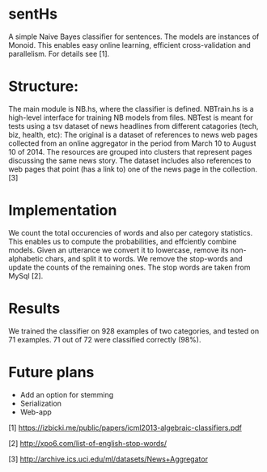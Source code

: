 # sentHs

A simple Naive Bayes classifier for sentences. The models are instances of Monoid.
This enables easy online learning, efficient cross-validation and parallelism.
For details see [1].

# Structure:

The main module is NB.hs, where the classifier is defined.
NBTrain.hs is a high-level interface for training NB models from files.
NBTest is meant for tests using a tsv dataset of news headlines from different catagories (tech, biz, health, etc):
The original is a dataset of references to news web pages collected from an online aggregator
in the period from March 10 to August 10 of 2014. The resources are grouped into
clusters that represent pages discussing the same news story. The dataset includes
also references to web pages that point (has a link to) one of the news page in the collection. [3]

# Implementation
We count the total occurencies of words and also per category statistics. This enables us to compute
the probabilities, and effciently combine models. Given an utterance we convert it to lowercase,
remove its non-alphabetic chars, and split it to words.
We remove the stop-words and update the counts of the remaining ones.
The stop words are taken from MySql [2].

# Results

We trained the classifier on 928 examples of two categories, and tested on 71 examples.
71 out of 72 were classified correctly (98%).

# Future plans

* Add an option for stemming
* Serialization
* Web-app

[1] https://izbicki.me/public/papers/icml2013-algebraic-classifiers.pdf

[2] http://xpo6.com/list-of-english-stop-words/

[3] http://archive.ics.uci.edu/ml/datasets/News+Aggregator



